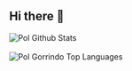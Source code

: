 ## Hi there 👋

<img align="center" src="https://github-readme-stats.vercel.app/api?username=Kure2323&include_all_commits=true&count_private=true&show_icons=true&line_height=30&title_color=CDB4DB&icon_color=CDB4DB&text_color=D3D3D3&bg_color=0A0A0A" alt="Pol Github Stats">
<br />
<br />
<img src="https://github-readme-stats.vercel.app/api/top-langs/?username=Kure2323&layout=compact&theme=dark&bg_color=0A0A0A" alt="Pol Gorrindo Top Languages"/>
<br />
<br />
<br />

<!--
**Kure2323/Kure2323** is a ✨ _special_ ✨ repository because its `README.md` (this file) appears on your GitHub profile.

Here are some ideas to get you started:

- 🔭 I’m currently working on ...
- 🌱 I’m currently learning ...
- 👯 I’m looking to collaborate on ...
- 🤔 I’m looking for help with ...
- 💬 Ask me about ...
- 📫 How to reach me: ...
- 😄 Pronouns: ...
- ⚡ Fun fact: ...
-->
